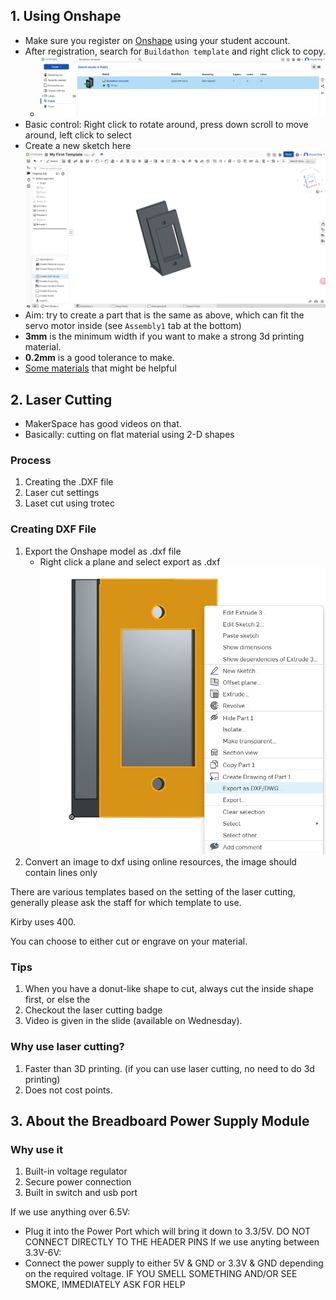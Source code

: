 
## 1. Using Onshape

 - Make sure you register on [Onshape](https://www.onshape.com/en/) using your student account.
 - After registration, search for `Buildathon template` and right click to copy.
	 - ![image](Template.png)
- Basic control: Right click to rotate around, press down scroll to move around, left click to select
- Create a new sketch here ![image](View.png)
- Aim: try to create a part that is the same as above, which can fit the servo motor inside (see `Assembly1` tab at the bottom)
- **3mm** is the minimum width if you want to make a strong 3d printing material.
- **0.2mm** is a good tolerance to make.
- [Some materials](https://www.youtube.com/watch?v=pMWnsHpDlQE&list=PLxmrkna-ixrIQmsPR3MITi4Ru1bnMH4-l) that might be helpful

## 2. Laser Cutting

 - MakerSpace has good videos on that.
 - Basically: cutting on flat material using 2-D shapes

### Process

1. Creating the .DXF file
2. Laser cut settings
3. Laset cut using trotec

### Creating DXF File

1. Export the Onshape model as .dxf file
	 - Right click a plane and select export as .dxf ![image](Export.png)
1. Convert an image to dxf using online resources, the image should contain lines only

There are various templates based on the setting of the laser cutting, generally please ask the staff for which template to use.

Kirby uses 400.

You can choose to either cut or engrave on your material.

### Tips

1. When you have a donut-like shape to cut, always cut the inside shape first, or else the 
2. Checkout the laser cutting badge
3. Video is given in the slide (available on Wednesday).

### Why use laser cutting?

1. Faster than 3D printing. (if you can use laser cutting, no need to do 3d printing)
2. Does not cost points.

## 3. About the Breadboard Power Supply Module

### Why use it

1. Built-in voltage regulator
2. Secure power connection
3. Built in switch and usb port

If we use anything over 6.5V:
 - Plug it into the Power Port which will bring it down to 3.3/5V. DO NOT CONNECT DIRECTLY TO THE HEADER PINS
If we use anyting between 3.3V-6V:
 - Connect the power supply to either 5V & GND or 3.3V & GND depending on the required voltage.
IF YOU SMELL SOMETHING AND/OR SEE SMOKE, IMMEDIATELY ASK FOR HELP